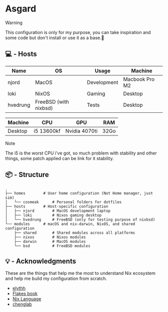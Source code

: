 # Asgard

> [!WARNING]
> This configuration is only for my purpose, you can take inspiration and some code but don't install or use it as a base.🙂

## 💻 - Hosts

| Name     | OS                    | Usage       | Machine        |
| -------- | --------------------- | ----------- | -------------- |
| njord    | MacOS                 | Development | Macbook Pro M2 |
| loki     | NixOS                 | Gaming      | Desktop        |
| hvedrung | FreeBSD (with nixbsd) | Tests       | Desktop        |

| Machine | CPU        | GPU           | RAM  |
| ------- | ---------- | ------------- | ---- |
| Desktop | i5 13600kf | Nvidia 4070ti | 32Go |

> [!NOTE]
> The i5 is the worst CPU i've got, so much problem with stability and other things, some patch applied can be link for it stability.

## 📦 - Structure

```
.
├── homes        # User home configuration (Not Home manager, just sim)
│   └── cosmeak      # Personal folders for dotfiles
├── hosts        # Host-specific configuration
│   ├── njord        # MacOS development laptop
│   ├── loki         # Nixos gaming desktop
│   └── hvedrung     # FreeBSD (only for testing purpose of nixbsd)
└── modules      # macOS and nix-darwin, NixOS, and shared configuration
    ├── shared       # Shared modules across all platforms
    ├── nixos        # Nixos modules
    ├── darwin       # MacOS modules
    └── bsd          # FreeBSD modules
```

## 💡 - Acknowledgments

These are the things that help me the most to understand Nix ecosystem and help me build my configuration from scratch.

- [elythh](https://github.com/elythh/flake)
- [Flakes book](https://nixos-and-flakes.thiscute.world/)
- [Nix Language](https://nix.dev/)
- [chenglab](https://github.com/eh8/chenglab/blob/main/modules/macos/base.nix)
